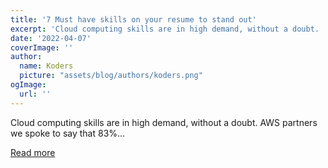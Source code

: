 ```yaml
---
title: '7 Must have skills on your resume to stand out'
excerpt: 'Cloud computing skills are in high demand, without a doubt.  AWS partners we spoke to say that 83%...'
date: '2022-04-07'
coverImage: ''
author:
  name: Koders
  picture: "assets/blog/authors/koders.png"
ogImage:
  url: ''
---
```


Cloud computing skills are in high demand, without a doubt.  AWS partners we spoke to say that 83%...

[Read more](https://dev.to/innovativecoder/7-must-have-skills-on-your-resume-to-stand-out-25ei)
